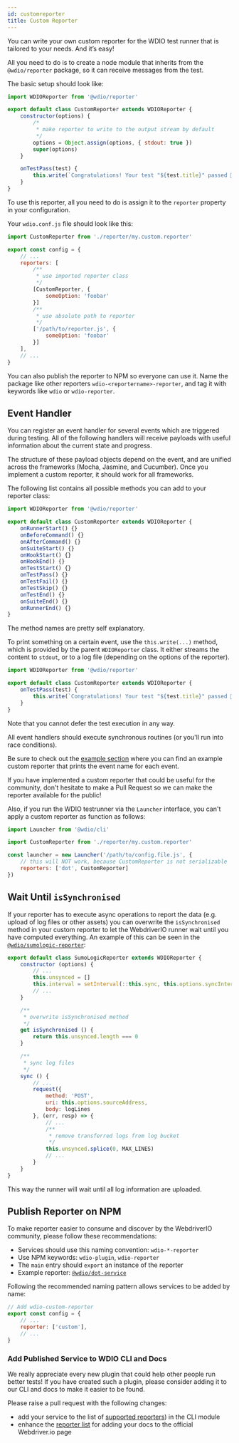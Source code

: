 ```yaml
---
id: customreporter
title: Custom Reporter
---
```


You can write your own custom reporter for the WDIO test runner that is tailored to your needs. And it’s easy!

All you need to do is to create a node module that inherits from the `@wdio/reporter` package, so it can receive messages from the test.

The basic setup should look like:

```js
import WDIOReporter from '@wdio/reporter'

export default class CustomReporter extends WDIOReporter {
    constructor(options) {
        /*
         * make reporter to write to the output stream by default
         */
        options = Object.assign(options, { stdout: true })
        super(options)
    }

    onTestPass(test) {
        this.write(`Congratulations! Your test "${test.title}" passed 👏`)
    }
}
```

To use this reporter, all you need to do is assign it to the `reporter` property in your configuration.


Your `wdio.conf.js` file should look like this:

```js
import CustomReporter from './reporter/my.custom.reporter'

export const config = {
    // ...
    reporters: [
        /**
         * use imported reporter class
         */
        [CustomReporter, {
            someOption: 'foobar'
        }]
        /**
         * use absolute path to reporter
         */
        ['/path/to/reporter.js', {
            someOption: 'foobar'
        }]
    ],
    // ...
}
```

You can also publish the reporter to NPM so everyone can use it. Name the package like other reporters `wdio-<reportername>-reporter`, and tag it with keywords like `wdio` or `wdio-reporter`.

## Event Handler

You can register an event handler for several events which are triggered during testing. All of the following handlers will receive payloads with useful information about the current state and progress.

The structure of these payload objects depend on the event, and are unified across the frameworks (Mocha, Jasmine, and Cucumber). Once you implement a custom reporter, it should work for all frameworks.

The following list contains all possible methods you can add to your reporter class:

```js
import WDIOReporter from '@wdio/reporter'

export default class CustomReporter extends WDIOReporter {
    onRunnerStart() {}
    onBeforeCommand() {}
    onAfterCommand() {}
    onSuiteStart() {}
    onHookStart() {}
    onHookEnd() {}
    onTestStart() {}
    onTestPass() {}
    onTestFail() {}
    onTestSkip() {}
    onTestEnd() {}
    onSuiteEnd() {}
    onRunnerEnd() {}
}
```

The method names are pretty self explanatory.

To print something on a certain event, use the `this.write(...)` method, which is provided by the parent `WDIOReporter` class. It either streams the content to `stdout`, or to a log file (depending on the options of the reporter).

```js
import WDIOReporter from '@wdio/reporter'

export default class CustomReporter extends WDIOReporter {
    onTestPass(test) {
        this.write(`Congratulations! Your test "${test.title}" passed 👏`)
    }
}
```

Note that you cannot defer the test execution in any way.

All event handlers should execute synchronous routines (or you'll run into race conditions).

Be sure to check out the [example section](https://github.com/webdriverio/webdriverio/tree/main/examples/wdio) where you can find an example custom reporter that prints the event name for each event.

If you have implemented a custom reporter that could be useful for the community, don't hesitate to make a Pull Request so we can make the reporter available for the public!

Also, if you run the WDIO testrunner via the `Launcher` interface, you can't apply a custom reporter as function as follows:

```js
import Launcher from '@wdio/cli'

import CustomReporter from './reporter/my.custom.reporter'

const launcher = new Launcher('/path/to/config.file.js', {
    // this will NOT work, because CustomReporter is not serializable
    reporters: ['dot', CustomReporter]
})
```

## Wait Until `isSynchronised`

If your reporter has to execute async operations to report the data (e.g. upload of log files or other assets) you can overwrite the `isSynchronised` method in your custom reporter to let the WebdriverIO runner wait until you have computed everything. An example of this can be seen in the [`@wdio/sumologic-reporter`](https://github.com/webdriverio/webdriverio/blob/main/packages/wdio-sumologic-reporter/src/index.ts):

```js
export default class SumoLogicReporter extends WDIOReporter {
    constructor (options) {
        // ...
        this.unsynced = []
        this.interval = setInterval(::this.sync, this.options.syncInterval)
        // ...
    }

    /**
     * overwrite isSynchronised method
     */
    get isSynchronised () {
        return this.unsynced.length === 0
    }

    /**
     * sync log files
     */
    sync () {
        // ...
        request({
            method: 'POST',
            uri: this.options.sourceAddress,
            body: logLines
        }, (err, resp) => {
            // ...
            /**
             * remove transferred logs from log bucket
             */
            this.unsynced.splice(0, MAX_LINES)
            // ...
        }
    }
}
```

This way the runner will wait until all log information are uploaded.

## Publish Reporter on NPM

To make reporter easier to consume and discover by the WebdriverIO community, please follow these recommendations:

* Services should use this naming convention: `wdio-*-reporter`
* Use NPM keywords: `wdio-plugin`, `wdio-reporter`
* The `main` entry should `export` an instance of the reporter
* Example reporter: [`@wdio/dot-service`](https://github.com/webdriverio/webdriverio/tree/main/packages/wdio-dot-reporter)

Following the recommended naming pattern allows services to be added by name:

```js
// Add wdio-custom-reporter
export const config = {
    // ...
    reporter: ['custom'],
    // ...
}
```

### Add Published Service to WDIO CLI and Docs

We really appreciate every new plugin that could help other people run better tests! If you have created such a plugin, please consider adding it to our CLI and docs to make it easier to be found.

Please raise a pull request with the following changes:

- add your service to the list of [supported reporters](https://github.com/webdriverio/webdriverio/blob/main/packages/wdio-cli/src/constants.ts#L74-L91)) in the CLI module
- enhance the [reporter list](https://github.com/webdriverio/webdriverio/blob/main/scripts/docs-generation/3rd-party/reporters.json) for adding your docs to the official Webdriver.io page
